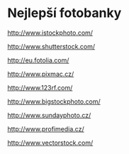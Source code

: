 <!--
title : Nejlepší fotobanky
author : Roman Ožana <ozana@omdesign.cz>
date : 6.2.2012 20:11:56
-->

# Nejlepší fotobanky

http://www.istockphoto.com/
  
http://www.shutterstock.com/
  
http://eu.fotolia.com/
  
http://www.pixmac.cz/
  
http://www.123rf.com/
  
http://www.bigstockphoto.com/
  
http://www.sundayphoto.cz/
  
http://www.profimedia.cz/
  
http://www.vectorstock.com/